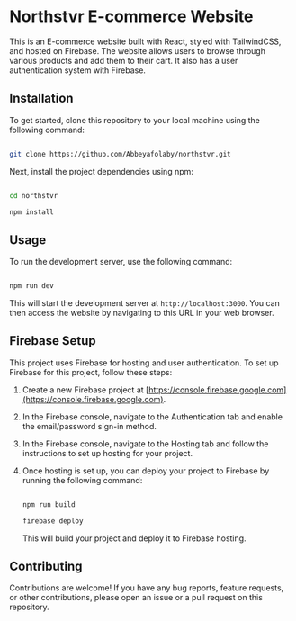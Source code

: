 # Northstvr E-commerce Website

This is an E-commerce website built with React, styled with TailwindCSS, and hosted on Firebase. The website allows users to browse through various products and add them to their cart. It also has a user authentication system with Firebase.

## Installation

To get started, clone this repository to your local machine using the following command:

```bash

git clone https://github.com/Abbeyafolaby/northstvr.git

```

Next, install the project dependencies using npm:

```bash

cd northstvr

npm install

```

## Usage

To run the development server, use the following command:

```bash

npm run dev

```

This will start the development server at `http://localhost:3000`. You can then access the website by navigating to this URL in your web browser.

## Firebase Setup

This project uses Firebase for hosting and user authentication. To set up Firebase for this project, follow these steps:

1. Create a new Firebase project at [https://console.firebase.google.com](https://console.firebase.google.com).

2. In the Firebase console, navigate to the Authentication tab and enable the email/password sign-in method.

3. In the Firebase console, navigate to the Hosting tab and follow the instructions to set up hosting for your project.

4. Once hosting is set up, you can deploy your project to Firebase by running the following command:

   ```bash

   npm run build

   firebase deploy

   ```

   This will build your project and deploy it to Firebase hosting.

   



## Contributing

Contributions are welcome! If you have any bug reports, feature requests, or other contributions, please open an issue or a pull request on this repository.

